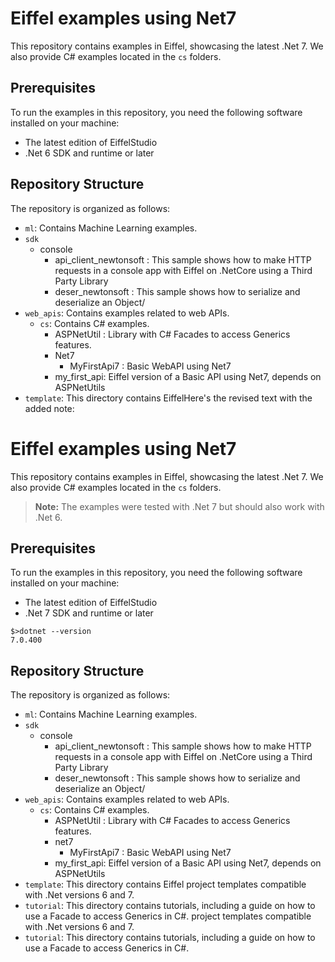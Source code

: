 # Eiffel examples using Net7

This repository contains examples in Eiffel, showcasing the latest .Net 7. We also provide C# examples located in the `cs` folders.

## Prerequisites

To run the examples in this repository, you need the following software installed on your machine:
- The latest edition of EiffelStudio
- .Net 6 SDK and runtime or later

## Repository Structure

The repository is organized as follows:

- `ml`: Contains Machine Learning examples.
- `sdk`
   - console 
        - api_client_newtonsoft : This sample shows how to make HTTP requests in a console app with Eiffel on .NetCore using a Third Party Library
        - deser_newtonsoft      : This sample shows how to serialize and deserialize an Object/
- `web_apis`: Contains examples related to web APIs.
    - `cs`: Contains C# examples.
        - ASPNetUtil : Library with C# Facades to access Generics features.
        - Net7    
            - MyFirstApi7 : Basic WebAPI using Net7
        - my_first_api: Eiffel version of a Basic API using Net7, depends on ASPNetUtils         
- `template`: This directory contains EiffelHere's the revised text with the added note:

# Eiffel examples using Net7

This repository contains examples in Eiffel, showcasing the latest .Net 7. We also provide C# examples located in the `cs` folders.

> **Note:** The examples were tested with .Net 7 but should also work with .Net 6.

## Prerequisites

To run the examples in this repository, you need the following software installed on your machine:
- The latest edition of EiffelStudio
- .Net 7 SDK and runtime or later

```
$>dotnet --version
7.0.400
```

## Repository Structure

The repository is organized as follows:

- `ml`: Contains Machine Learning examples.
- `sdk`
   - console 
        - api_client_newtonsoft : This sample shows how to make HTTP requests in a console app with Eiffel on .NetCore using a Third Party Library
        - deser_newtonsoft      : This sample shows how to serialize and deserialize an Object/
- `web_apis`: Contains examples related to web APIs.
    - `cs`: Contains C# examples.
        - ASPNetUtil : Library with C# Facades to access Generics features.
        - net7    
            - MyFirstApi7 : Basic WebAPI using Net7
        - my_first_api: Eiffel version of a Basic API using Net7, depends on ASPNetUtils         
- `template`: This directory contains Eiffel project templates compatible with .Net versions 6 and 7.
- `tutorial`: This directory contains tutorials, including a guide on how to use a Facade to access Generics in C#. project templates compatible with .Net versions 6 and 7.
- `tutorial`: This directory contains tutorials, including a guide on how to use a Facade to access Generics in C#.

